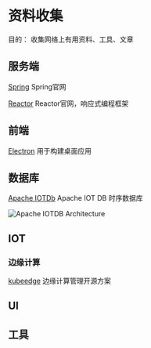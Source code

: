 # 资料收集
目的： 收集网络上有用资料、工具、文章

## 服务端
[Spring](https://spring.io/) Spring官网

[Reactor](https://projectreactor.io/) Reactor官网，响应式编程框架

## 前端
[Electron](https://github.com/electron/electron) 用于构建桌面应用

## 数据库
[Apache IOTDb](https://iotdb.apache.org/) Apache IOT DB 时序数据库

![Apache IOTDB Architecture](https://user-images.githubusercontent.com/25913899/67943956-39c1e800-fc16-11e9-8da2-a662f8246816.png)

## IOT
### 边缘计算
[kubeedge](https://github.com/kubeedge/kubeedge) 边缘计算管理开源方案

## UI

## 工具


